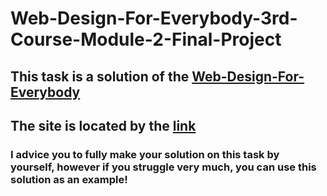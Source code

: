 # Web-Design-For-Everybody-3rd-Course-Module-2-Final-Project
## This task is a solution of the [Web-Design-For-Everybody](https://www.coursera.org/learn/javascript/home/module/2)
## The site is located by the [link](https://infectedduck.github.io/Web-Design-For-Everybody-3rd-Course-Module-2/)
### I advice you to fully make your solution on this task by yourself, however if you struggle very much, you can use this solution as an example!
